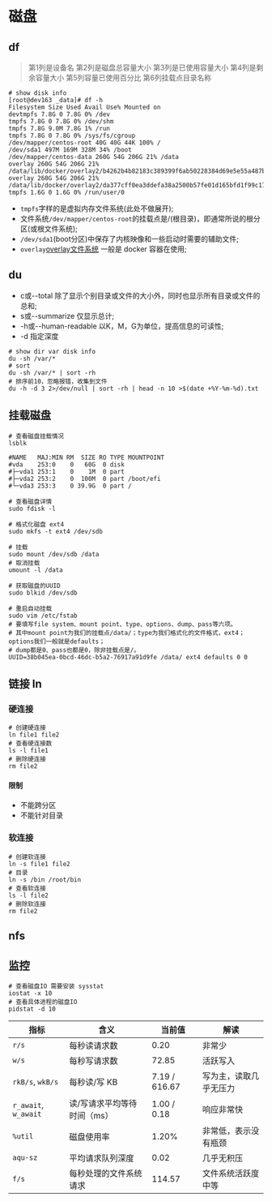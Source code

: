 # 磁盘

## df

> 第1列是设备名
> 第2列是磁盘总容量大小
> 第3列是已使用容量大小
> 第4列是剩余容量大小
> 第5列容量已使用百分比
> 第6列挂载点目录名称

```shell
# show disk info
[root@dev163 _data]# df -h
Filesystem Size Used Avail Use% Mounted on
devtmpfs 7.8G 0 7.8G 0% /dev
tmpfs 7.8G 0 7.8G 0% /dev/shm
tmpfs 7.8G 9.0M 7.8G 1% /run
tmpfs 7.8G 0 7.8G 0% /sys/fs/cgroup
/dev/mapper/centos-root 40G 40G 44K 100% /
/dev/sda1 497M 169M 328M 34% /boot
/dev/mapper/centos-data 260G 54G 206G 21% /data
overlay 260G 54G 206G 21% /data/lib/docker/overlay2/b4262b4b82183c389399f6ab50228384d69e5e55a487b0270ec0b47e9031f59c/merged
overlay 260G 54G 206G 21% /data/lib/docker/overlay2/da377cff0ea3ddefa38a2500b57fe01d165bfd1f99c170a53f0d425149baa6f9/merged
tmpfs 1.6G 0 1.6G 0% /run/user/0
```

- `tmpfs`字样的是虚拟内存文件系统(此处不做展开);
- 文件系统`/dev/mapper/centos-root`的挂载点是/(根目录)，即通常所说的根分区(或根文件系统);
- `/dev/sda1`(boot分区)中保存了内核映像和一些启动时需要的辅助文件;
- `overlay`[overlay文件系统](https://docs.docker.com/engine/storage/drivers/overlayfs-driver) 一般是 docker 容器在使用;

## du

- c或--total 除了显示个别目录或文件的大小外，同时也显示所有目录或文件的总和;
- s或--summarize 仅显示总计;
- -h或--human-readable 以K，M，G为单位，提高信息的可读性;
- -d 指定深度

```shell
# show dir var disk info
du -sh /var/*
# sort
du -sh /var/* | sort -rh
# 排序前10，忽略报错，收集到文件
du -h -d 3 2>/dev/null | sort -rh | head -n 10 >$(date +%Y-%m-%d).txt
```

## 挂载磁盘

```shell
# 查看磁盘挂载情况
lsblk

#NAME   MAJ:MIN RM  SIZE RO TYPE MOUNTPOINT
#vda    253:0    0   60G  0 disk
#├─vda1 253:1    0    1M  0 part
#├─vda2 253:2    0  100M  0 part /boot/efi
#└─vda3 253:3    0 39.9G  0 part /

# 查看磁盘详情
sudo fdisk -l

# 格式化磁盘 ext4
sudo mkfs -t ext4 /dev/sdb

# 挂载
sudo mount /dev/sdb /data
# 取消挂载
umount -l /data

# 获取磁盘的UUID
sudo blkid /dev/sdb

# 重启自动挂载
sudo vim /etc/fstab
# 要填写file system、mount point、type、options、dump、pass等六项。
# 其中mount point为我们的挂载点/data/；type为我们格式化的文件格式，ext4；options我们一般就是defaults；
# dump都是0、pass也都是0，除非挂载点是/。
UUID=38b045ea-0bcd-46dc-b5a2-76917a91d9fe /data/ ext4 defaults 0 0

```

## 链接 ln

### 硬连接

```shell
# 创建硬连接
ln file1 file2
# 查看硬连接数
ls -l file1
# 删除硬连接
rm file2
```

#### 限制

- 不能跨分区
- 不能针对目录

### 软连接

```shell
# 创建软连接
ln -s file1 file2
# 目录
ln -s /bin /root/bin
# 查看软连接
ls -l file2
# 删除软连接
rm file2
```

## nfs

## 监控

```shell
# 查看磁盘IO 需要安装 sysstat
iostat -x 10
# 查看具体进程的磁盘IO
pidstat -d 10
```

| 指标                   | 含义              | 当前值           | 解读          |
|----------------------|-----------------|---------------|-------------|
| `r/s`                | 每秒读请求数          | 0.20          | 非常少         |
| `w/s`                | 每秒写请求数          | 72.85         | 活跃写入        |
| `rkB/s`, `wkB/s`     | 每秒读/写 KB        | 7.19 / 616.67 | 写为主，读取几乎无压力 |
| `r_await`, `w_await` | 读/写请求平均等待时间（ms） | 1.00 / 0.18   | 响应非常快       |
| `%util`              | 磁盘使用率           | 1.20%         | 非常低，表示没有瓶颈  |
| `aqu-sz`             | 平均请求队列深度        | 0.02          | 几乎无积压       |
| `f/s`                | 每秒处理的文件系统请求     | 114.57        | 文件系统活跃度中等   |
